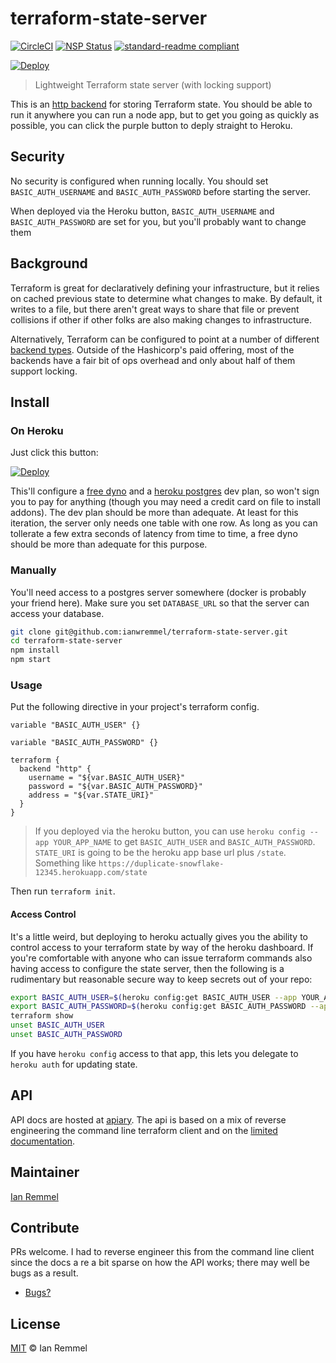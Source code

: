 # terraform-state-server

[![CircleCI](https://circleci.com/gh/ianwremmel/terraform-state-server.svg?style=svg)](https://circleci.com/gh/ianwremmel/terraform-state-server)
[![NSP Status](https://nodesecurity.io/orgs/ianwremmel/projects/fd87feb8-514b-43de-9275-470318a78bde/badge)](https://nodesecurity.io/orgs/ianwremmel/projects/fd87feb8-514b-43de-9275-470318a78bde)
[![standard-readme compliant](https://img.shields.io/badge/readme%20style-standard-brightgreen.svg?style=flat-square)](https://github.com/RichardLitt/standard-readme)

[![Deploy](https://www.herokucdn.com/deploy/button.svg)](https://heroku.com/deploy)

> Lightweight Terraform state server (with locking support)

This is an [http backend](https://www.terraform.io/docs/backends/types/http.html) for storing Terraform state. You should be able to run it anywhere you can run a node app, but to get you going as quickly as possible, you can click the purple button to deply straight to Heroku.

## Security

No security is configured when running locally. You should set `BASIC_AUTH_USERNAME` and `BASIC_AUTH_PASSWORD` before starting the server.

When deployed via the Heroku button, `BASIC_AUTH_USERNAME` and `BASIC_AUTH_PASSWORD` are set for you, but you'll probably want to change them

## Background

Terraform is great for declaratively defining your infrastructure, but it relies on cached previous state to determine what changes to make. By default, it writes to a file, but there aren't great ways to share that file or prevent collisions if other if other folks are also making changes to infrastructure.

Alternatively, Terraform can be configured to point at a number of different [backend types](https://www.terraform.io/docs/backends/types/index.html). Outside of the Hashicorp's paid offering, most of the backends have a fair bit of ops overhead and only about half of them support locking.

## Install

### On Heroku

Just click this button:

[![Deploy](https://www.herokucdn.com/deploy/button.svg)](https://heroku.com/deploy)

This'll configure a [free dyno](https://devcenter.heroku.com/articles/free-dyno-hours) and a [heroku postgres](https://www.heroku.com/postgres) dev plan, so won't sign you to pay for anything (though you may need a credit card on file to install addons). The dev plan should be more than adequate. At least for this iteration, the server only needs one table with one row. As long as you can tollerate a few extra seconds of latency from time to time, a free dyno should be more than adequate for this purpose.

### Manually

You'll need access to a postgres server somewhere (docker is probably your friend here). Make sure you set `DATABASE_URL` so that the server can access your database.

```bash
git clone git@github.com:ianwremmel/terraform-state-server.git
cd terraform-state-server
npm install
npm start
```

### Usage

Put the following directive in your project's terraform config.

```hcl
variable "BASIC_AUTH_USER" {}

variable "BASIC_AUTH_PASSWORD" {}

terraform {
  backend "http" {
    username = "${var.BASIC_AUTH_USER}"
    password = "${var.BASIC_AUTH_PASSWORD}"
    address = "${var.STATE_URI}"
  }
}
```

> If you deployed via the heroku button, you can use `heroku config --app YOUR_APP_NAME` to get `BASIC_AUTH_USER` and `BASIC_AUTH_PASSWORD`.
> `STATE_URI` is going to be the heroku app base url plus `/state`. Something like `https://duplicate-snowflake-12345.herokuapp.com/state`

Then run `terraform init`.

#### Access Control

It's a little weird, but deploying to heroku actually gives you the ability to control access to your terraform state by way of the heroku dashboard. If you're comfortable with anyone who can issue terraform commands also having access to configure the state server, then the following is a rudimentary but reasonable secure way to keep secrets out of your repo:

```bash
export BASIC_AUTH_USER=$(heroku config:get BASIC_AUTH_USER --app YOUR_APP_NAME)
export BASIC_AUTH_PASSWORD=$(heroku config:get BASIC_AUTH_PASSWORD --app YOUR_APP_NAME)
terraform show
unset BASIC_AUTH_USER
unset BASIC_AUTH_PASSWORD
```

If you have `heroku config` access to that app, this lets you delegate to `heroku auth` for updating state.

## API

API docs are hosted at [apiary](http://docs.terraformstateserver.apiary.io/#). The api is based on a mix of reverse engineering the command line terraform client and on the [limited documentation](https://www.terraform.io/docs/backends/types/http.html).

## Maintainer

[Ian Remmel](https://github.com/ianwremmel)

## Contribute

PRs welcome. I had to reverse engineer this from the command line client since the docs a re a bit sparse on how the API works; there may well be bugs as a result.

- [Bugs?](https://github.com/ianwremmel/terraform-state-server/issues)

## License

[MIT](LICENSE) &copy; Ian Remmel
